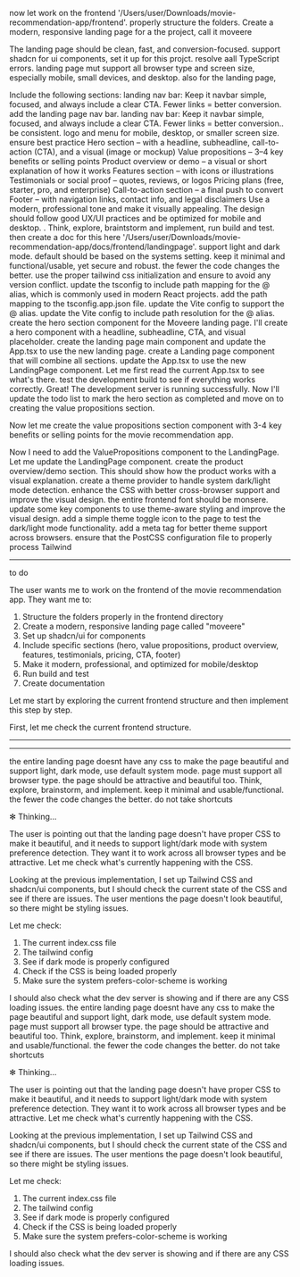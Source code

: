now let work on the frontend '/Users/user/Downloads/movie-recommendation-app/frontend'. properly structure the folders. Create a
modern, responsive landing page for a the project, call it moveere

The landing page should be clean, fast, and conversion-focused. support shadcn for ui components, set it up for this projct. resolve aall TypeScript errors. landing page mut support all browser type and screen size, especially mobile, small devices, and desktop. also for
the landing page,

Include the following sections:
landing nav bar: Keep it navbar simple, focused, and always include a clear CTA. Fewer links = better conversion. add the landing page nav bar. landing nav bar: Keep it navbar simple, focused, and always include a clear CTA. Fewer links =
better conversion.. be consistent. logo and menu for mobile, desktop, or smaller screen size. ensure best practice
Hero section – with a headline, subheadline, call-to-action (CTA), and a visual (image or mockup)
Value propositions – 3–4 key benefits or selling points
Product overview or demo – a visual or short explanation of how it works
Features section – with icons or illustrations
Testimonials or social proof – quotes, reviews, or logos
Pricing plans (free, starter, pro, and enterprise)
Call-to-action section – a final push to convert
Footer – with navigation links, contact info, and legal disclaimers
Use a modern, professional tone and make it visually appealing. The design should follow good UX/UI practices and be optimized
for mobile and desktop.
. Think, explore, braintstorm and implement, run build and test. then create a doc for this here
'/Users/user/Downloads/movie-recommendation-app/docs/frontend/landingpage'. support light and dark mode. default should be based on the systems setting. keep it minimal and functional/usable, yet secure and robust. the fewer the code changes the better. use the proper tailwind css initialization and ensure to avoid any version conflict. update the tsconfig to include path mapping for the @ alias, which is commonly used in modern React projects. add the path mapping to the tsconfig.app.json file. update the Vite config to support the @ alias. update the Vite config to include path resolution for the @ alias. create the hero section component for the Moveere landing page. I'll create a hero component with a headline,
subheadline, CTA, and visual placeholder. create the landing page main component and update the App.tsx to use the new landing page. create a Landing
page component that will combine all sections. update the App.tsx to use the new LandingPage component. Let me first read the current App.tsx to see what's there. test the development build to see if everything works correctly. Great! The development server is running successfully. Now I'll update the todo list to mark the hero section as completed and move
on to creating the value propositions section.

Now let me create the value propositions section component with 3-4 key benefits or selling points for the movie recommendation
app.

Now I need to add the ValuePropositions component to the LandingPage. Let me update the LandingPage component. create the product overview/demo section. This should show how the product works with a visual explanation. create a theme provider to handle system dark/light mode detection. enhance the CSS with better cross-browser support and improve the visual design. the entire frontend font should be monsere. update some key components to use theme-aware styling and improve the visual design. add a simple theme toggle icon to the page to test the dark/light mode functionality. add a meta tag for better theme support across browsers. ensure that the PostCSS configuration file to properly process Tailwind

---

to do

The user wants me to work on the frontend of the movie recommendation app. They want me to:

1. Structure the folders properly in the frontend directory
2. Create a modern, responsive landing page called "moveere"
3. Set up shadcn/ui for components
4. Include specific sections (hero, value propositions, product overview, features, testimonials, pricing, CTA, footer)
5. Make it modern, professional, and optimized for mobile/desktop
6. Run build and test
7. Create documentation

Let me start by exploring the current frontend structure and then implement this step by step.

First, let me check the current frontend structure.

---

---

the entire landing page doesnt have any css to make the page beautiful and support light, dark mode, use default system mode.
page must support all browser type. the page should be attractive and beautiful too. Think, explore, brainstorm, and implement.
keep it minimal and usable/functional. the fewer the code changes the better. do not take shortcuts

✻ Thinking…

The user is pointing out that the landing page doesn't have proper CSS to make it beautiful, and it needs to support light/dark
mode with system preference detection. They want it to work across all browser types and be attractive. Let me check what's
currently happening with the CSS.

Looking at the previous implementation, I set up Tailwind CSS and shadcn/ui components, but I should check the current state of the
CSS and see if there are issues. The user mentions the page doesn't look beautiful, so there might be styling issues.

Let me check:

1. The current index.css file
2. The tailwind config
3. See if dark mode is properly configured
4. Check if the CSS is being loaded properly
5. Make sure the system prefers-color-scheme is working

I should also check what the dev server is showing and if there are any CSS loading issues.
the entire landing page doesnt have any css to make the page beautiful and support light, dark mode, use default system mode.
page must support all browser type. the page should be attractive and beautiful too. Think, explore, brainstorm, and implement.
keep it minimal and usable/functional. the fewer the code changes the better. do not take shortcuts

✻ Thinking…

The user is pointing out that the landing page doesn't have proper CSS to make it beautiful, and it needs to support light/dark
mode with system preference detection. They want it to work across all browser types and be attractive. Let me check what's
currently happening with the CSS.

Looking at the previous implementation, I set up Tailwind CSS and shadcn/ui components, but I should check the current state of the
CSS and see if there are issues. The user mentions the page doesn't look beautiful, so there might be styling issues.

Let me check:

1. The current index.css file
2. The tailwind config
3. See if dark mode is properly configured
4. Check if the CSS is being loaded properly
5. Make sure the system prefers-color-scheme is working

I should also check what the dev server is showing and if there are any CSS loading issues.
